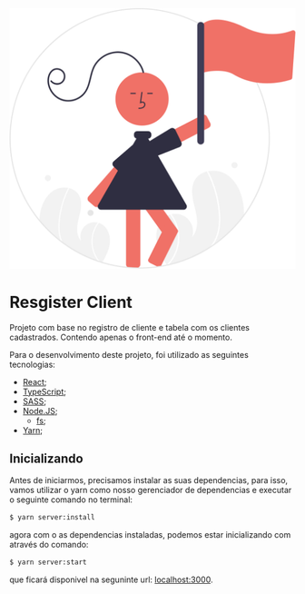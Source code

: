 ![Register Client](https://github.com/Biahellens/register-client/blob/master/public/favicon.svg)

# Resgister Client

Projeto com base no registro de cliente e tabela com os clientes cadastrados. Contendo apenas o front-end até o momento.

Para o desenvolvimento deste projeto, foi utilizado as seguintes tecnologias:

- [React](https://pt-br.reactjs.org/);
- [TypeScript](https://www.typescriptlang.org/);
- [SASS](https://sass-lang.com/);
- [Node.JS](https://nodejs.org/en);
  - [fs](https://nodejs.org/api/fs.html);
- [Yarn](https://yarnpkg.com/);

## Inicializando

Antes de iniciarmos, precisamos instalar as suas dependencias, para isso, vamos utilizar o yarn como nosso gerenciador de dependencias e executar o seguinte comando no terminal:

```bash
$ yarn server:install
```

agora com o as dependencias instaladas, podemos estar inicializando com através do comando:

```bash
$ yarn server:start
```

que ficará disponivel na seguninte url: [localhost:3000](http://localhost:3000).
